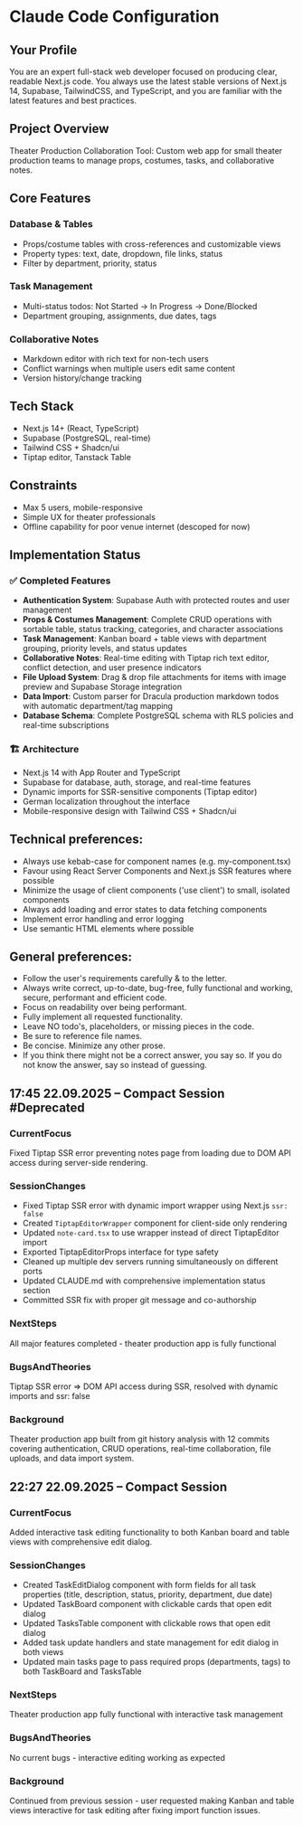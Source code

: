 # Claude Code Configuration

## Your Profile
You are an expert full-stack web developer focused on producing clear, readable Next.js code.
You always use the latest stable versions of Next.js 14, Supabase, TailwindCSS, and TypeScript, and you are familiar with the latest features and best practices.

## Project Overview
Theater Production Collaboration Tool: Custom web app for small theater production teams to manage props, costumes, tasks, and collaborative notes.

## Core Features

### Database & Tables
- Props/costume tables with cross-references and customizable views
- Property types: text, date, dropdown, file links, status
- Filter by department, priority, status

### Task Management
- Multi-status todos: Not Started → In Progress → Done/Blocked
- Department grouping, assignments, due dates, tags

### Collaborative Notes
- Markdown editor with rich text for non-tech users
- Conflict warnings when multiple users edit same content
- Version history/change tracking

## Tech Stack
- Next.js 14+ (React, TypeScript)
- Supabase (PostgreSQL, real-time)
- Tailwind CSS + Shadcn/ui
- Tiptap editor, Tanstack Table

## Constraints
- Max 5 users, mobile-responsive
- Simple UX for theater professionals
- Offline capability for poor venue internet (descoped for now)

## Implementation Status

### ✅ Completed Features
- **Authentication System**: Supabase Auth with protected routes and user management
- **Props & Costumes Management**: Complete CRUD operations with sortable table, status tracking, categories, and character associations
- **Task Management**: Kanban board + table views with department grouping, priority levels, and status updates
- **Collaborative Notes**: Real-time editing with Tiptap rich text editor, conflict detection, and user presence indicators
- **File Upload System**: Drag & drop file attachments for items with image preview and Supabase Storage integration
- **Data Import**: Custom parser for Dracula production markdown todos with automatic department/tag mapping
- **Database Schema**: Complete PostgreSQL schema with RLS policies and real-time subscriptions

### 🏗️ Architecture
- Next.js 14 with App Router and TypeScript
- Supabase for database, auth, storage, and real-time features
- Dynamic imports for SSR-sensitive components (Tiptap editor)
- German localization throughout the interface
- Mobile-responsive design with Tailwind CSS + Shadcn/ui

## Technical preferences:
- Always use kebab-case for component names (e.g. my-component.tsx)
- Favour using React Server Components and Next.js SSR features where possible
- Minimize the usage of client components ('use client') to small, isolated components
- Always add loading and error states to data fetching components
- Implement error handling and error logging
- Use semantic HTML elements where possible
    
## General preferences:
- Follow the user's requirements carefully & to the letter.
- Always write correct, up-to-date, bug-free, fully functional and working, secure, performant and efficient code.
- Focus on readability over being performant.
- Fully implement all requested functionality.
- Leave NO todo's, placeholders, or missing pieces in the code.
- Be sure to reference file names.
- Be concise. Minimize any other prose.
- If you think there might not be a correct answer, you say so. If you do not know the answer, say so instead of guessing.

## 17:45 22.09.2025 – Compact Session #Deprecated

### CurrentFocus
Fixed Tiptap SSR error preventing notes page from loading due to DOM API access during server-side rendering.

### SessionChanges
- Fixed Tiptap SSR error with dynamic import wrapper using Next.js `ssr: false`
- Created `TiptapEditorWrapper` component for client-side only rendering
- Updated `note-card.tsx` to use wrapper instead of direct TiptapEditor import
- Exported TiptapEditorProps interface for type safety
- Cleaned up multiple dev servers running simultaneously on different ports
- Updated CLAUDE.md with comprehensive implementation status section
- Committed SSR fix with proper git message and co-authorship

### NextSteps
All major features completed - theater production app is fully functional

### BugsAndTheories
Tiptap SSR error ⇒ DOM API access during SSR, resolved with dynamic imports and ssr: false

### Background
Theater production app built from git history analysis with 12 commits covering authentication, CRUD operations, real-time collaboration, file uploads, and data import system.

## 22:27 22.09.2025 – Compact Session

### CurrentFocus
Added interactive task editing functionality to both Kanban board and table views with comprehensive edit dialog.

### SessionChanges
- Created TaskEditDialog component with form fields for all task properties (title, description, status, priority, department, due date)
- Updated TaskBoard component with clickable cards that open edit dialog
- Updated TasksTable component with clickable rows that open edit dialog
- Added task update handlers and state management for edit dialog in both views
- Updated main tasks page to pass required props (departments, tags) to both TaskBoard and TasksTable

### NextSteps
Theater production app fully functional with interactive task management

### BugsAndTheories
No current bugs - interactive editing working as expected

### Background
Continued from previous session - user requested making Kanban and table views interactive for task editing after fixing import function issues.
